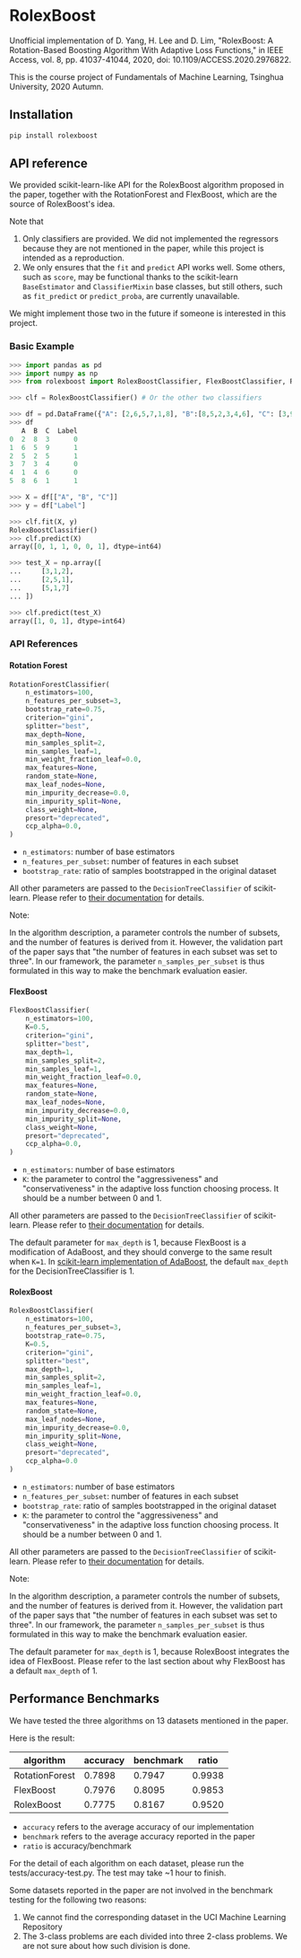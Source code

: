# RolexBoost

Unofficial implementation of D. Yang, H. Lee and D. Lim, "RolexBoost: A Rotation-Based Boosting Algorithm With Adaptive Loss Functions," in IEEE Access, vol. 8, pp. 41037-41044, 2020, doi: 10.1109/ACCESS.2020.2976822.

This is the course project of Fundamentals of Machine Learning, Tsinghua University, 2020 Autumn.

## Installation

```bash
pip install rolexboost
```

## API reference

We provided scikit-learn-like API for the RolexBoost algorithm proposed in the paper,
together with the RotationForest and FlexBoost, which are the source of RolexBoost's idea.

Note that
1. Only classifiers are provided. We did not implemented the regressors because they are not mentioned in the paper, while this project is intended as a reproduction.
2. We only ensures that the `fit` and `predict` API works well. Some others, such as `score`, may be functional thanks to the scikit-learn `BaseEstimator` and `ClassifierMixin` base classes, but still others, such as `fit_predict` or `predict_proba`, are currently unavailable.

We might implement those two in the future if someone is interested in this project.

### Basic Example

```python
>>> import pandas as pd
>>> import numpy as np
>>> from rolexboost import RolexBoostClassifier, FlexBoostClassifier, RotationForestClassifier

>>> clf = RolexBoostClassifier() # Or the other two classifiers

>>> df = pd.DataFrame({"A": [2,6,5,7,1,8], "B":[8,5,2,3,4,6], "C": [3,9,5,4,6,1], "Label": [0,1,1,0,0,1]})
>>> df
   A  B  C  Label
0  2  8  3      0
1  6  5  9      1
2  5  2  5      1
3  7  3  4      0
4  1  4  6      0
5  8  6  1      1

>>> X = df[["A", "B", "C"]]
>>> y = df["Label"]

>>> clf.fit(X, y)
RolexBoostClassifier()
>>> clf.predict(X)
array([0, 1, 1, 0, 0, 1], dtype=int64)

>>> test_X = np.array([
...     [3,1,2],
...     [2,5,1],
...     [5,1,7]
... ])

>>> clf.predict(test_X)
array([1, 0, 1], dtype=int64)
```

### API References

#### Rotation Forest

```python
RotationForestClassifier(
    n_estimators=100,
    n_features_per_subset=3,
    bootstrap_rate=0.75,
    criterion="gini",
    splitter="best",
    max_depth=None,
    min_samples_split=2,
    min_samples_leaf=1,
    min_weight_fraction_leaf=0.0,
    max_features=None,
    random_state=None,
    max_leaf_nodes=None,
    min_impurity_decrease=0.0,
    min_impurity_split=None,
    class_weight=None,
    presort="deprecated",
    ccp_alpha=0.0,
)
```

- `n_estimators`: number of base estimators
- `n_features_per_subset`: number of features in each subset
- `bootstrap_rate`: ratio of samples bootstrapped in the original dataset

All other parameters are passed to the `DecisionTreeClassifier` of scikit-learn. Please refer to [their documentation](https://scikit-learn.org/stable/modules/generated/sklearn.tree.DecisionTreeClassifier.html#sklearn.tree.DecisionTreeClassifier) for details.


Note:

In the algorithm description, a parameter controls the number of subsets, and the number of features is derived from it.
However, the validation part of the paper says that "the number of features in each subset was set to three".
In our framework, the parameter `n_samples_per_subset` is thus formulated in this way to make the benchmark evaluation easier.


#### FlexBoost

```python
FlexBoostClassifier(
    n_estimators=100,
    K=0.5,
    criterion="gini",
    splitter="best",
    max_depth=1,
    min_samples_split=2,
    min_samples_leaf=1,
    min_weight_fraction_leaf=0.0,
    max_features=None,
    random_state=None,
    max_leaf_nodes=None,
    min_impurity_decrease=0.0,
    min_impurity_split=None,
    class_weight=None,
    presort="deprecated",
    ccp_alpha=0.0,
)
```

- `n_estimators`: number of base estimators
- `K`: the parameter to control the "aggressiveness" and "conservativeness" in the adaptive loss function choosing process. It should be a number between 0 and 1.

All other parameters are passed to the `DecisionTreeClassifier` of scikit-learn. Please refer to [their documentation](https://scikit-learn.org/stable/modules/generated/sklearn.tree.DecisionTreeClassifier.html#sklearn.tree.DecisionTreeClassifier) for details.

The default parameter for `max_depth` is 1, because FlexBoost is a modification of AdaBoost, and they should converge to the same result when `K=1`.
In [scikit-learn implementation of AdaBoost](https://scikit-learn.org/stable/modules/generated/sklearn.ensemble.AdaBoostClassifier.html#sklearn.ensemble.AdaBoostClassifier), the default `max_depth` for the DecisionTreeClassifier is 1.



#### RolexBoost

```python
RolexBoostClassifier(
    n_estimators=100,
    n_features_per_subset=3,
    bootstrap_rate=0.75,
    K=0.5,
    criterion="gini",
    splitter="best",
    max_depth=1,
    min_samples_split=2,
    min_samples_leaf=1,
    min_weight_fraction_leaf=0.0,
    max_features=None,
    random_state=None,
    max_leaf_nodes=None,
    min_impurity_decrease=0.0,
    min_impurity_split=None,
    class_weight=None,
    presort="deprecated",
    ccp_alpha=0.0
)
```

- `n_estimators`: number of base estimators
- `n_features_per_subset`: number of features in each subset
- `bootstrap_rate`: ratio of samples bootstrapped in the original dataset
- `K`: the parameter to control the "aggressiveness" and "conservativeness" in the adaptive loss function choosing process. It should be a number between 0 and 1.


All other parameters are passed to the `DecisionTreeClassifier` of scikit-learn. Please refer to [their documentation](https://scikit-learn.org/stable/modules/generated/sklearn.tree.DecisionTreeClassifier.html#sklearn.tree.DecisionTreeClassifier) for details.


Note:

In the algorithm description, a parameter controls the number of subsets, and the number of features is derived from it.
However, the validation part of the paper says that "the number of features in each subset was set to three".
In our framework, the parameter `n_samples_per_subset` is thus formulated in this way to make the benchmark evaluation easier.

The default parameter for `max_depth` is 1, because RolexBoost integrates the idea of FlexBoost. Please refer to the last section about why FlexBoost has a default `max_depth` of 1.


## Performance Benchmarks

We have tested the three algorithms on 13 datasets mentioned in the paper.

Here is the result:

| algorithm      | accuracy | benchmark | ratio  |
| -------------- | -------- | --------- | ------ |
| RotationForest | 0.7898   | 0.7947    | 0.9938 |
| FlexBoost      | 0.7976   | 0.8095    | 0.9853 |
| RolexBoost     | 0.7775   | 0.8167    | 0.9520 |

- `accuracy` refers to the average accuracy of our implementation
- `benchmark` refers to the average accuracy reported in the paper
- `ratio` is accuracy/benchmark

For the detail of each algorithm on each dataset, please run the tests/accuracy-test.py.
The test may take ~1 hour to finish.

Some datasets reported in the paper are not involved in the benchmark testing for the following two reasons:
1. We cannot find the corresponding dataset in the UCI Machine Learning Repository
2. The 3-class problems are each divided into three 2-class problems. We are not sure about how such division is done.
